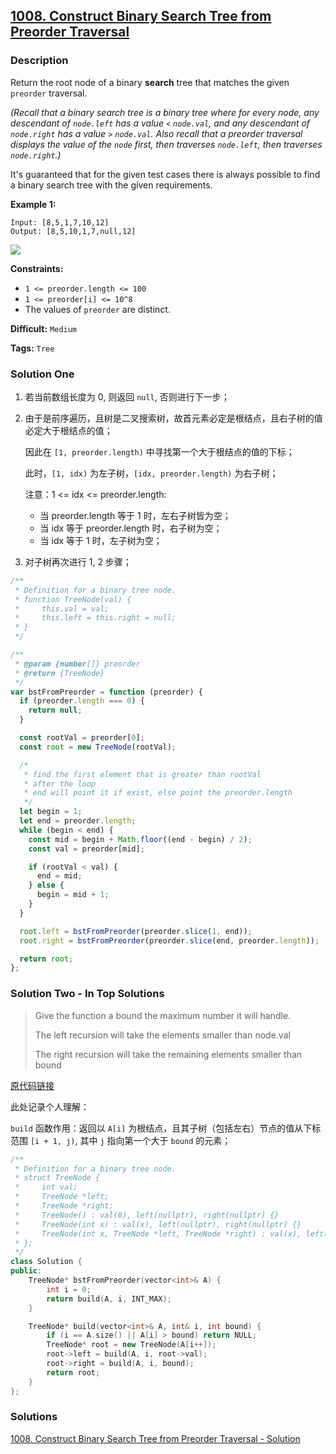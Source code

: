 ## [1008. Construct Binary Search Tree from Preorder Traversal](https://leetcode.com/problems/construct-binary-search-tree-from-preorder-traversal/)

### Description

Return the root node of a binary **search** tree that matches the given `preorder` traversal.

_(Recall that a binary search tree is a binary tree where for every node, any descendant of `node.left` has a value `<` `node.val`, and any descendant of `node.right` has a value `>` `node.val`. Also recall that a preorder traversal displays the value of the `node` first, then traverses `node.left`, then traverses `node.right`.)_

It's guaranteed that for the given test cases there is always possible to find a binary search tree with the given requirements.

**Example 1:**

```
Input: [8,5,1,7,10,12]
Output: [8,5,10,1,7,null,12]
```

![](https://assets.leetcode.com/uploads/2019/03/06/1266.png)

**Constraints:**

- `1 <= preorder.length <= 100`
- `1 <= preorder[i] <= 10^8`
- The values of `preorder` are distinct.

**Difficult:** `Medium`

**Tags:** `Tree`

### Solution One

1. 若当前数组长度为 0, 则返回 `null`, 否则进行下一步；

2. 由于是前序遍历，且树是二叉搜索树，故首元素必定是根结点，且右子树的值必定大于根结点的值；

   因此在 `[1, preorder.length)` 中寻找第一个大于根结点的值的下标；

   此时，`[1, idx)` 为左子树，`[idx, preorder.length)` 为右子树；

   注意：1 <= idx <= preorder.length:

   - 当 preorder.length 等于 1 时，左右子树皆为空；
   - 当 idx 等于 preorder.length 时，右子树为空；
   - 当 idx 等于 1 时，左子树为空；

3) 对子树再次进行 1, 2 步骤；

```javascript
/**
 * Definition for a binary tree node.
 * function TreeNode(val) {
 *     this.val = val;
 *     this.left = this.right = null;
 * }
 */

/**
 * @param {number[]} preorder
 * @return {TreeNode}
 */
var bstFromPreorder = function (preorder) {
  if (preorder.length === 0) {
    return null;
  }

  const rootVal = preorder[0];
  const root = new TreeNode(rootVal);

  /*
   * find the first element that is greater than rootVal
   * after the loop
   * end will point it if exist, else point the preorder.length
   */
  let begin = 1;
  let end = preorder.length;
  while (begin < end) {
    const mid = begin + Math.floor((end - begin) / 2);
    const val = preorder[mid];

    if (rootVal < val) {
      end = mid;
    } else {
      begin = mid + 1;
    }
  }

  root.left = bstFromPreorder(preorder.slice(1, end));
  root.right = bstFromPreorder(preorder.slice(end, preorder.length));

  return root;
};
```

### Solution Two - In Top Solutions

> Give the function a bound the maximum number it will handle.
>
> The left recursion will take the elements smaller than node.val
>
> The right recursion will take the remaining elements smaller than bound

[原代码链接](<https://leetcode.com/problems/construct-binary-search-tree-from-preorder-traversal/discuss/252232/JavaC%2B%2BPython-O(N)-Solution>)

此处记录个人理解：

`build` 函数作用：返回以 `A[i]` 为根结点，且其子树（包括左右）节点的值从下标范围 `[i + 1, j)`, 其中 `j` 指向第一个大于 `bound` 的元素；

```c++
/**
 * Definition for a binary tree node.
 * struct TreeNode {
 *     int val;
 *     TreeNode *left;
 *     TreeNode *right;
 *     TreeNode() : val(0), left(nullptr), right(nullptr) {}
 *     TreeNode(int x) : val(x), left(nullptr), right(nullptr) {}
 *     TreeNode(int x, TreeNode *left, TreeNode *right) : val(x), left(left), right(right) {}
 * };
 */
class Solution {
public:
    TreeNode* bstFromPreorder(vector<int>& A) {
        int i = 0;
        return build(A, i, INT_MAX);
    }

    TreeNode* build(vector<int>& A, int& i, int bound) {
        if (i == A.size() || A[i] > bound) return NULL;
        TreeNode* root = new TreeNode(A[i++]);
        root->left = build(A, i, root->val);
        root->right = build(A, i, bound);
        return root;
    }
};
```

### Solutions

[1008. Construct Binary Search Tree from Preorder Traversal - Solution](https://leetcode.com/problems/construct-binary-search-tree-from-preorder-traversal/solution/)
